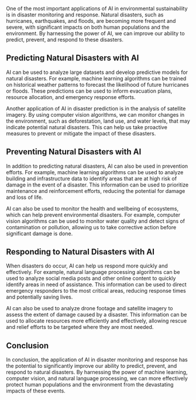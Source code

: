 

One of the most important applications of AI in environmental sustainability is in disaster monitoring and response. Natural disasters, such as hurricanes, earthquakes, and floods, are becoming more frequent and severe, with significant impacts on both human populations and the environment. By harnessing the power of AI, we can improve our ability to predict, prevent, and respond to these disasters.

Predicting Natural Disasters with AI
------------------------------------

AI can be used to analyze large datasets and develop predictive models for natural disasters. For example, machine learning algorithms can be trained on historical weather patterns to forecast the likelihood of future hurricanes or floods. These predictions can be used to inform evacuation plans, resource allocation, and emergency response efforts.

Another application of AI in disaster prediction is in the analysis of satellite imagery. By using computer vision algorithms, we can monitor changes in the environment, such as deforestation, land use, and water levels, that may indicate potential natural disasters. This can help us take proactive measures to prevent or mitigate the impact of these disasters.

Preventing Natural Disasters with AI
-------------------------------------

In addition to predicting natural disasters, AI can also be used in prevention efforts. For example, machine learning algorithms can be used to analyze building and infrastructure data to identify areas that are at high risk of damage in the event of a disaster. This information can be used to prioritize maintenance and reinforcement efforts, reducing the potential for damage and loss of life.

AI can also be used to monitor the health and wellbeing of ecosystems, which can help prevent environmental disasters. For example, computer vision algorithms can be used to monitor water quality and detect signs of contamination or pollution, allowing us to take corrective action before significant damage is done.

Responding to Natural Disasters with AI
----------------------------------------

When disasters do occur, AI can help us respond more quickly and effectively. For example, natural language processing algorithms can be used to analyze social media posts and other online content to quickly identify areas in need of assistance. This information can be used to direct emergency responders to the most critical areas, reducing response times and potentially saving lives.

AI can also be used to analyze drone footage and satellite imagery to assess the extent of damage caused by a disaster. This information can be used to allocate resources more efficiently and effectively, allowing rescue and relief efforts to be targeted where they are most needed.

Conclusion
----------

In conclusion, the application of AI in disaster monitoring and response has the potential to significantly improve our ability to predict, prevent, and respond to natural disasters. By harnessing the power of machine learning, computer vision, and natural language processing, we can more effectively protect human populations and the environment from the devastating impacts of these events.

